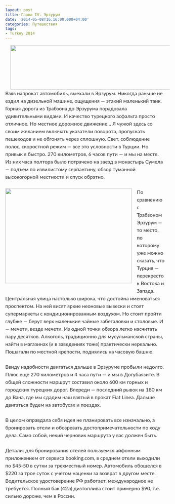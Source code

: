 ```yaml
---
layout: post
title: Глава IV. Эрзурум
date: '2014-05-08T16:16:00.000+04:00'
categories: Путешествия
tags:
- Turkey 2014
---
```


<div dir="ltr" style="text-align: left;" trbidi="on"><div style="border: 0px; color: #2b2b2b; font-family: Lato, sans-serif; font-size: 16px; line-height: 24px; margin-bottom: 24px; outline: 0px; padding: 0px; vertical-align: baseline;"><div class="separator" style="clear: both; text-align: center;"><a href="http://2.bp.blogspot.com/-N12bWnFbHCQ/VHb1ZgBG77I/AAAAAAAABEY/0SO76QxIH4I/s1600/IMG_1567.JPG" imageanchor="1" style="margin-left: 1em; margin-right: 1em;"><img border="0" src="http://2.bp.blogspot.com/-N12bWnFbHCQ/VHb1ZgBG77I/AAAAAAAABEY/0SO76QxIH4I/s1600/IMG_1567.JPG" height="140" width="640" /></a></div>Взяв напрокат автомобиль, выехали в Эрзурум. Никогда раньше не ездил на дизельной машине, ощущения — этакий маленький танк. Горная дорога из Трабзона до Эрзурума порадовала удивительными видами. И качество турецкого асфальта просто отличное. Но местное дорожное движение… Я чужой здесь со своим желанием включать указатели поворота, пропускать пешеходов и не обгонять через сплошную. Свет, соблюдение полос, скоростной режим — все это условности в Турции. Но привык я быстро. 270 километров, 6 часов пути — и мы на месте. Из них часа полтора было потрачено на заезд в монастырь Сумела — подъем по извилистому серпантину, обзор туманной высокогорной местности и спуск обратно.</div><div style="border: 0px; color: #2b2b2b; font-family: Lato, sans-serif; font-size: 16px; line-height: 24px; margin-bottom: 24px; outline: 0px; padding: 0px; vertical-align: baseline;"><a href="http://3.bp.blogspot.com/-QA3EHZ09V4c/VHb2YyyASFI/AAAAAAAABEo/XKjps4F9tK0/s1600/IMG_1592.JPG" imageanchor="1" style="clear: left; float: left; margin-bottom: 1em; margin-right: 1em;"><img border="0" src="http://3.bp.blogspot.com/-QA3EHZ09V4c/VHb2YyyASFI/AAAAAAAABEo/XKjps4F9tK0/s1600/IMG_1592.JPG" height="300" width="400" /></a>По сравнению с Трабзоном Эрзурум — то место, по которому уже можно сказать, что Турция — перекресток Востока и Запада. Центральная улица настолько широка, что достойна именоваться проспектом. На ней висят яркие неоновые вывески и стоят супермаркеты с кондиционированным воздухом. Но стоит пройти глубже — берут верх маленькие чайные забегаловки и столовые. И — мечети, везде мечети. Из одной точки обзора легко насчитать пару десятков. Алкоголь, традиционно для мусульманской страны, найти в магазинах (и в заведениях тоже) практически нереально. Пошагали по местной крепости, поднялись на часовую башню.</div><div style="border: 0px; color: #2b2b2b; font-family: Lato, sans-serif; font-size: 16px; line-height: 24px; margin-bottom: 24px; outline: 0px; padding: 0px; vertical-align: baseline;">Ввиду надобности двигаться дальше в Эрзуруме пробыли недолго. Плюс еще 270 километров и 4 часа пути — и мы в Догубаязите. В общей сложности маршрут составил около 600 км горных и городских турецких дорог. Впереди — последний рывок на 180 км до Вана, где мы сдадим наш взятый в прокат Fiat Linea. Дальше двигаться будем на автобусах и поездах.</div><div style="border: 0px; color: #2b2b2b; font-family: Lato, sans-serif; font-size: 16px; line-height: 24px; margin-bottom: 24px; outline: 0px; padding: 0px; vertical-align: baseline;">В целом оправдала себя идея не планировать все изначально, а бронировать отели и обозревать достопримечательности по ходу дела. Само собой, некий черновик маршрута у вас должен быть.</div><div style="border: 0px; color: #2b2b2b; font-family: Lato, sans-serif; font-size: 16px; line-height: 24px; margin-bottom: 24px; outline: 0px; padding: 0px; vertical-align: baseline;">Детали: для бронирования отелей пользуемся айфонным приложением от сервиса booking.com, в среднем отели выходили по $45-50 в сутки за трехместный номер. Автомобиль обошелся в $220 за трое суток с учетом наценки за возврат в другом месте. Водительское удостоверение РФ работает, международное не требуется. Полный бак (42л) дизтоплива стоит примерно $90, т.е. сильно дороже, чем в России.</div></div>